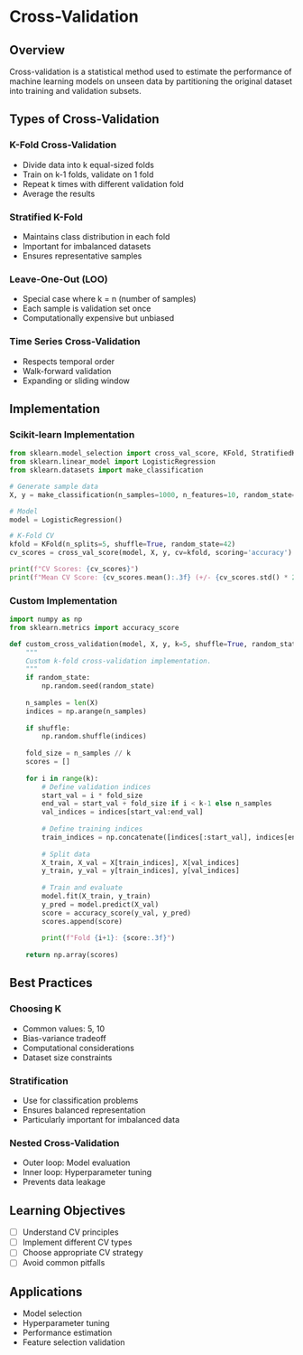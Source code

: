 # Cross-Validation

## Overview
Cross-validation is a statistical method used to estimate the performance of machine learning models on unseen data by partitioning the original dataset into training and validation subsets.

## Types of Cross-Validation

### K-Fold Cross-Validation
- Divide data into k equal-sized folds
- Train on k-1 folds, validate on 1 fold
- Repeat k times with different validation fold
- Average the results

### Stratified K-Fold
- Maintains class distribution in each fold
- Important for imbalanced datasets
- Ensures representative samples

### Leave-One-Out (LOO)
- Special case where k = n (number of samples)
- Each sample is validation set once
- Computationally expensive but unbiased

### Time Series Cross-Validation
- Respects temporal order
- Walk-forward validation
- Expanding or sliding window

## Implementation

### Scikit-learn Implementation
```python
from sklearn.model_selection import cross_val_score, KFold, StratifiedKFold
from sklearn.linear_model import LogisticRegression
from sklearn.datasets import make_classification

# Generate sample data
X, y = make_classification(n_samples=1000, n_features=10, random_state=42)

# Model
model = LogisticRegression()

# K-Fold CV
kfold = KFold(n_splits=5, shuffle=True, random_state=42)
cv_scores = cross_val_score(model, X, y, cv=kfold, scoring='accuracy')

print(f"CV Scores: {cv_scores}")
print(f"Mean CV Score: {cv_scores.mean():.3f} (+/- {cv_scores.std() * 2:.3f})")
```

### Custom Implementation
```python
import numpy as np
from sklearn.metrics import accuracy_score

def custom_cross_validation(model, X, y, k=5, shuffle=True, random_state=None):
    """
    Custom k-fold cross-validation implementation.
    """
    if random_state:
        np.random.seed(random_state)
    
    n_samples = len(X)
    indices = np.arange(n_samples)
    
    if shuffle:
        np.random.shuffle(indices)
    
    fold_size = n_samples // k
    scores = []
    
    for i in range(k):
        # Define validation indices
        start_val = i * fold_size
        end_val = start_val + fold_size if i < k-1 else n_samples
        val_indices = indices[start_val:end_val]
        
        # Define training indices
        train_indices = np.concatenate([indices[:start_val], indices[end_val:]])
        
        # Split data
        X_train, X_val = X[train_indices], X[val_indices]
        y_train, y_val = y[train_indices], y[val_indices]
        
        # Train and evaluate
        model.fit(X_train, y_train)
        y_pred = model.predict(X_val)
        score = accuracy_score(y_val, y_pred)
        scores.append(score)
        
        print(f"Fold {i+1}: {score:.3f}")
    
    return np.array(scores)
```

## Best Practices

### Choosing K
- Common values: 5, 10
- Bias-variance tradeoff
- Computational considerations
- Dataset size constraints

### Stratification
- Use for classification problems
- Ensures balanced representation
- Particularly important for imbalanced data

### Nested Cross-Validation
- Outer loop: Model evaluation
- Inner loop: Hyperparameter tuning
- Prevents data leakage

## Learning Objectives
- [ ] Understand CV principles
- [ ] Implement different CV types
- [ ] Choose appropriate CV strategy
- [ ] Avoid common pitfalls

## Applications
- Model selection
- Hyperparameter tuning
- Performance estimation
- Feature selection validation
